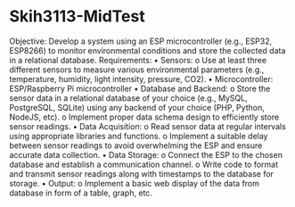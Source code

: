 # Skih3113-MidTest

Objective:
Develop a system using an ESP microcontroller (e.g., ESP32, ESP8266) to monitor environmental conditions and store the collected data in a relational database.
Requirements:
•	Sensors:
o	Use at least three different sensors to measure various environmental parameters (e.g., temperature, humidity, light intensity, pressure, CO2).
•	Microcontroller: ESP/Raspberry Pi microcontroller
•	Database and Backend:
o	Store the sensor data in a relational database of your choice (e.g., MySQL, PostgreSQL, SQLite) using any backend of your choice (PHP, Python, NodeJS, etc).
o	Implement proper data schema design to efficiently store sensor readings.
•	Data Acquisition:
o	Read sensor data at regular intervals using appropriate libraries and functions.
o	Implement a suitable delay between sensor readings to avoid overwhelming the ESP and ensure accurate data collection.
•	Data Storage:
o	Connect the ESP to the chosen database and establish a communication channel.
o	Write code to format and transmit sensor readings along with timestamps to the database for storage.
•	Output:
o	Implement a basic web display of the data from database in form of a table, graph, etc.
